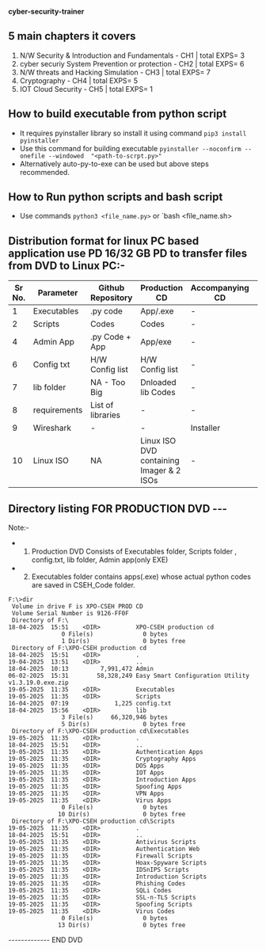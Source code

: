 **cyber-security-trainer**

## 5 main chapters it covers
1. N/W Security & Introduction and Fundamentals   -  CH1 | total EXPS= 3
2. cyber securiy System Prevention or protection  -  CH2 | total EXPS= 6
3. N/W threats and Hacking Simulation             -  CH3 | total EXPS= 7
4. Cryptography                                   -  CH4 | total EXPS= 5
5. IOT Cloud Security                             -  CH5 | total EXPS= 1

## How to build executable from python script

- It requires pyinstaller library so install it using command `pip3 install pyinstaller`
- Use this command for building executable `pyinstaller --noconfirm --onefile --windowed  "<path-to-scrpt.py>"`
- Alternatively auto-py-to-exe can be used but above steps recommended.

## How to Run python scripts and bash script

- Use commands `python3 <file_name.py>` or `bash <file_name.sh>

## Distribution format for linux PC based application use PD 16/32 GB PD to transfer files from DVD to Linux PC:-


| Sr No. | Parameter     | Github Repository | Production CD    | Accompanying CD | Project CD |
|--------|---------------|-------------------|------------------|-----------------|------------|
|   1    | Executables   |     .py code      |      App/.exe    |       -         |     Backup     |
|   2    | Scripts       |      Codes        |      Codes       |       -         |     Backup     |
|   4    | Admin App     |   .py Code + App  |     App/exe      |       -         |     Backup     |
|   6    | Config txt    |  H/W Config list  |H/W Config list   |       -         |     Backup     |
|   7    | lib folder    |   NA - Too Big    |Dnloaded lib Codes|       -         |     Backup     |
|   8    | requirements  | List of libraries |      -           |       -         |     Backup     |
|   9    | Wireshark     |      -            |      -           |  Installer      |     Backup     |
| 10     |Linux ISO      |     NA | Linux ISO DVD containing Imager & 2 ISOs| -   |     Backup     | 


## Directory listing FOR PRODUCTION DVD ---
Note:-
- 1. Production DVD Consists of Executables folder, Scripts folder , config.txt, lib folder, Admin app(only EXE)
- 2. Executables folder contains apps(.exe) whose actual python codes are saved in CSEH_Code folder. 
```
F:\>dir
 Volume in drive F is XPO-CSEH PROD CD
 Volume Serial Number is 9126-FF0F
 Directory of F:\
18-04-2025  15:51    <DIR>          XPO-CSEH production cd
               0 File(s)              0 bytes
               1 Dir(s)               0 bytes free
 Directory of F:\XPO-CSEH production cd
18-04-2025  15:51    <DIR>          .
19-04-2025  13:51    <DIR>          ..
18-04-2025  10:13         7,991,472 Admin
06-02-2025  15:31        58,328,249 Easy Smart Configuration Utility v1.3.19.0.exe.zip
19-05-2025  11:35    <DIR>          Executables
19-05-2025  11:35    <DIR>          Scripts
16-04-2025  07:19             1,225 config.txt
18-04-2025  15:56    <DIR>          lib
               3 File(s)     66,320,946 bytes
               5 Dir(s)               0 bytes free
 Directory of F:\XPO-CSEH production cd\Executables
19-05-2025  11:35    <DIR>          .
18-04-2025  15:51    <DIR>          ..
19-05-2025  11:35    <DIR>          Authentication Apps
19-05-2025  11:35    <DIR>          Cryptography Apps
19-05-2025  11:35    <DIR>          DOS Apps
19-05-2025  11:35    <DIR>          IOT Apps
19-05-2025  11:35    <DIR>          Introduction Apps
19-05-2025  11:35    <DIR>          Spoofing Apps
19-05-2025  11:35    <DIR>          VPN Apps
19-05-2025  11:35    <DIR>          Virus Apps
               0 File(s)              0 bytes
              10 Dir(s)               0 bytes free
 Directory of F:\XPO-CSEH production cd\Scripts
19-05-2025  11:35    <DIR>          .
18-04-2025  15:51    <DIR>          ..
19-05-2025  11:35    <DIR>          Antivirus Scripts
19-05-2025  11:35    <DIR>          Authentication Web
19-05-2025  11:35    <DIR>          Firewall Scripts
19-05-2025  11:35    <DIR>          Hoax-Spyware Scripts
19-05-2025  11:35    <DIR>          IDSnIPS Scripts
19-05-2025  11:35    <DIR>          Introduction Scripts
19-05-2025  11:35    <DIR>          Phishing Codes
19-05-2025  11:35    <DIR>          SQLi Codes
19-05-2025  11:35    <DIR>          SSL-n-TLS Scripts
19-05-2025  11:35    <DIR>          Spoofing Scripts
19-05-2025  11:35    <DIR>          Virus Codes
               0 File(s)              0 bytes
              13 Dir(s)               0 bytes free

```
  -------------   END DVD            
